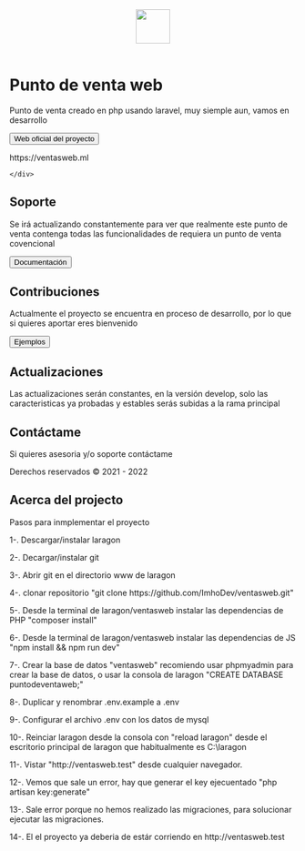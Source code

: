 <header class="pb-3 mb-4 border-bottom">
	<a href="/" class="d-flex align-items-center text-dark text-decoration-none">
		<img width="60" height="60" src="https://cdn-icons-png.flaticon.com/512/3408/3408740.png" class="custom-logo"></img>
		<span class="pt-8 mt-4">  </span>
	</a>
</header>

<div class="p-5 mb-4 bg-light rounded-3">
	<div class="container-fluid py-5">
		<h1 class="display-5 fw-bold">Punto de venta web</h1>
		<p class="col-md-8 fs-4">Punto de venta creado en php usando laravel, muy siemple aun, vamos en desarrollo</p>
		<button class="btn btn-primary btn-lg" type="button">Web oficial del proyecto</button>
        <p> https://ventasweb.ml </p>
        
	</div>
</div>

<div class="row align-items-md-stretch">
	<div class="col-md-6">
		<div class="h-100 p-5 text-white bg-dark rounded-3">
			<h2>Soporte</h2>
			<p>Se irá actualizando constantemente para ver que realmente este punto de venta contenga todas las funcionalidades de requiera un punto de venta covencional</p>
			<button class="btn btn-outline-light" type="button">Documentación</button>
		</div>
	</div>
	<div class="col-md-6">
		<div class="h-100 p-5 bg-light border rounded-3">
			<h2>Contribuciones</h2>
			<p>Actualmente el proyecto se encuentra en proceso de desarrollo, por lo que si quieres aportar eres bienvenido</p>
			<button href="ventasweb.ml" class="btn btn-outline-secondary" type="button">Ejemplos</button>
            <h2>Actualizaciones</h2>
			<p>Las actualizaciones serán constantes, en la versión develop, solo las caracteristicas ya probadas y estables serás subidas a la rama principal </p>
            <h2>Contáctame </h2>
			<p>Si quieres asesoria y/o soporte contáctame</p>
		</div>
	</div>
</div>

<footer class="pt-3 mt-4 text-muted border-top">
	Derechos reservados &copy; 2021 - 2022
</footer>


## Acerca del projecto

Pasos para inmplementar el proyecto

<p>1-. Descargar/instalar laragon</p>
<p>2-. Decargar/instalar git</p>
<p>3-. Abrir git en el directorio www de laragon</p>
<p>4-. clonar repositorio "git clone https://github.com/ImhoDev/ventasweb.git"</p>
<p>5-. Desde la terminal de laragon/ventasweb instalar las dependencias de PHP "composer install"</p>
<p>6-. Desde la terminal de laragon/ventasweb instalar las dependencias de JS "npm install && npm run dev"</p>
<p>7-. Crear la base de datos "ventasweb" recomiendo usar phpmyadmin para crear la base de datos, o usar la consola de laragon "CREATE DATABASE puntodeventaweb;"</p>
<p>8-. Duplicar y renombrar .env.example a .env</o>
<p>9-. Configurar el archivo .env con los datos de mysql</p>
<p>10-. Reinciar laragon desde la consola con "reload laragon" desde el escritorio principal de laragon que habitualmente es C:\laragon </p>
<p>11-. Vistar "http://ventasweb.test" desde cualquier navegador.</p>
<p>12-. Vemos que sale un error, hay que generar el key ejecuentado "php artisan key:generate"</p>
<p>13-. Sale error porque no hemos realizado las migraciones, para solucionar ejecutar las migraciones. </p>
<p>14-. El el proyecto ya deberia de estár corriendo en http://ventasweb.test

